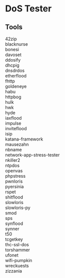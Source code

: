 # DoS Tester

## Tools

42zip \
blacknurse \
bonesi \
davoset \
ddosify \
dhcpig \
dnsdrdos \
etherflood \
fhttp \
goldeneye \
habu \
httpbog \
hulk \
hwk \
hyde \
iaxflood \
impulse \
inviteflood \
isip \
katana-framework \
mausezahn \
nbname \
network-app-stress-tester \
nkiller2 \
ntpdos \
openvas \
phpstress \
pwnloris \
pyersinia \
rspet \
shitflood \
slowloris \
slowloris-py \
smod \
sps \
synflood \
synner \
t50 \
tcgetkey \
thc-ssl-dos \
torshammer \
ufonet \
wifi-pumpkin \
wreckuests \
zizzania
